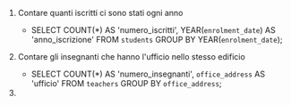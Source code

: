1. Contare quanti iscritti ci sono stati ogni anno
    - SELECT COUNT(*) AS 'numero_iscritti', YEAR(`enrolment_date`) AS 'anno_iscrizione' FROM `students` GROUP BY YEAR(`enrolment_date`);

2.  Contare gli insegnanti che hanno l'ufficio nello stesso edificio
    - SELECT COUNT(*) AS 'numero_insegnanti', `office_address` AS 'ufficio' FROM `teachers` GROUP BY `office_address`;

3.  